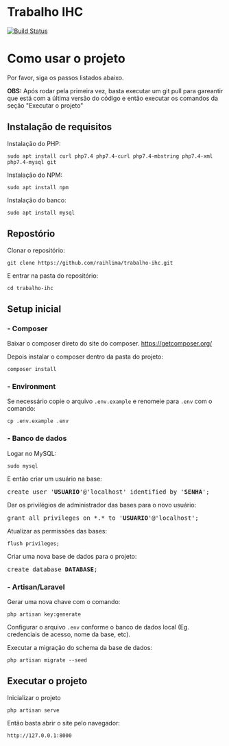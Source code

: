 # Trabalho IHC

[![Build Status](https://travis-ci.org/joemccann/dillinger.svg?branch=master)](https://github.com/raihlima/trabalho-ihc)

# Como usar o projeto

Por favor, siga os passos listados abaixo.

**OBS:** Após rodar pela primeira vez, basta executar um git pull para gareantir que está com a última versão do código e então executar os comandos da seção "Executar o projeto"

## Instalação de requisitos

Instalação do PHP: 
```
sudo apt install curl php7.4 php7.4-curl php7.4-mbstring php7.4-xml php7.4-mysql git
``` 

Instalação do NPM:
```
sudo apt install npm
```

Instalação do banco:
```
sudo apt install mysql
```

## Repostório

Clonar o repositório:
```
git clone https://github.com/raihlima/trabalho-ihc.git
```

E entrar na pasta do repositório:
```
cd trabalho-ihc
```

## Setup inicial

### - Composer

Baixar o composer direto do site do composer. https://getcomposer.org/

Depois instalar o composer dentro da pasta do projeto: 
```
composer install
``` 

### - Environment

Se necessário copie o arquivo `.env.example` e renomeie para `.env` com o comando:
```
cp .env.example .env
``` 

### - Banco de dados

Logar no MySQL:
```
sudo mysql
``` 

E então criar um usuário na base:
<pre>
create user '<b>USUARIO</b>'@'localhost' identified by '<b>SENHA</b>';
</pre>

Dar os privilégios de administrador das bases para o novo usuário:
<pre>
grant all privileges on *.* to '<b>USUARIO</b>'@'localhost';
</pre>

Atualizar as permissões das bases:
```
flush privileges;
```
Criar uma nova base de dados para o projeto:
<pre>
create database <b>DATABASE</b>;
</pre>


### - Artisan/Laravel

Gerar uma nova chave com o comando:
```
php artisan key:generate
```

Configurar o arquivo `.env` conforme o banco de dados local (Eg. credenciais de acesso, nome da base, etc).

Executar a migração do schema da base de dados:
```
php artisan migrate --seed
```

## Executar o projeto

Inicializar o projeto
```
php artisan serve
```
Então basta abrir o site pelo navegador:
```
http://127.0.0.1:8000
```